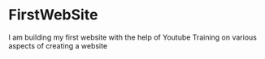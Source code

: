 # FirstWebSite
I am building my first website with the help of Youtube
Training on various aspects of creating a website
